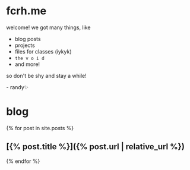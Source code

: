 ---
---

# fcrh.me

welcome! we got many things, like

- blog posts
- projects
- files for classes (iykyk)
- `the v o i d`
- and more!

so don't be shy and stay a while!

\- randy✨

# blog

{% for post in site.posts %}

## [{% post.title %}]({% post.url | relative_url %})

{% endfor %}
